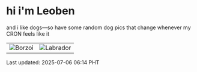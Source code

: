 # hi i'm Leoben

and i like dogs—so have some random dog pics that change whenever my CRON feels like it

|  |  |
|--------|----------|
| ![Borzoi](https://random-dog-vercel.vercel.app/api/random-borzoi?v=1751753675) | ![Labrador](https://random-dog-vercel.vercel.app/api/random-labrador?v=1751753675) |

Last updated: 2025-07-06 06:14 PHT
